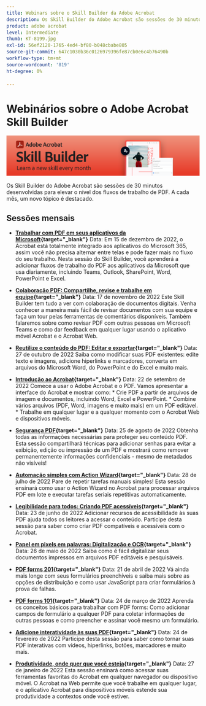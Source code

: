 ```yaml
---
title: Webinars sobre o Skill Builder da Adobe Acrobat
description: Os Skill Builder do Adobe Acrobat são sessões de 30 minutos desenvolvidas para elevar o nível dos fluxos de trabalho de PDFs
product: adobe acrobat
level: Intermediate
thumb: KT-8199.jpg
exl-id: 56ef2120-1765-4ed4-bf80-b048cbabe805
source-git-commit: 647c1030b36c0126979396fe87cb0e6c4b76490b
workflow-type: tm+mt
source-wordcount: '819'
ht-degree: 0%

---
```


# Webinários sobre o Adobe Acrobat Skill Builder

![Imagem do Skill Builder do Acrobat](../assets/sbacrobatwebinars.png)

Os Skill Builder do Adobe Acrobat são sessões de 30 minutos desenvolvidas para elevar o nível dos fluxos de trabalho de PDF. A cada mês, um novo tópico é destacado.

## Sessões mensais

* **[Trabalhar com PDF em seus aplicativos da Microsoft](https://adobe-acrobat-skill-builder.joinus.adobeevents.com/attendease/networking/experience/f7e3961b-e322-4253-bfa4-ff1957a08d99/c1111644-e958-41bf-ad6e-dffafafa7fa0){target=&quot;_blank&quot;}**
Data: Em 15 de dezembro de 2022, o Acrobat está totalmente integrado aos aplicativos do Microsoft 365, assim você não precisa alternar entre telas e pode fazer mais no fluxo do seu trabalho. Nesta sessão do Skill Builder, você aprenderá a adicionar fluxos de trabalho do PDF aos aplicativos da Microsoft que usa diariamente, incluindo Teams, Outlook, SharePoint, Word, PowerPoint e Excel.

* **[Colaboração PDF: Compartilhe, revise e trabalhe em equipe](https://adobe-acrobat-skill-builder.joinus.adobeevents.com/attendease/networking/experience/d1eb8544-6268-4855-8500-2370b1e68045/0dd92858-0587-49f4-be60-8d48c140ef39){target=&quot;_blank&quot;}**
Data: 17 de novembro de 2022 Este Skill Builder tem tudo a ver com colaboração de documentos digitais. Venha conhecer a maneira mais fácil de revisar documentos com sua equipe e faça um tour pelas ferramentas de comentários disponíveis. Também falaremos sobre como revisar PDF com outras pessoas em Microsoft Teams e como dar feedback em qualquer lugar usando o aplicativo móvel Acrobat e o Acrobat Web.

* **[Reutilize o conteúdo do PDF: Editar e exportar](https://adobe-acrobat-skill-builder.joinus.adobeevents.com/attendease/networking/experience/68a9bbf2-91ca-40f0-baa1-812dd0730e0b/48c2399c-7392-4d7d-ba51-f623dead313a){target=&quot;_blank&quot;}**
Data: 27 de outubro de 2022 Saiba como modificar suas PDF existentes: edite texto e imagens, adicione hiperlinks e marcadores, converta em arquivos do Microsoft Word, do PowerPoint e do Excel e muito mais.

* **[Introdução ao Acrobat](https://adobe-acrobat-skill-builder.joinus.adobeevents.com/attendease/networking/experience/360c9159-3f6f-47ae-8320-d0ad391883e1/e54db15b-af50-40ff-a274-6e927a22c6e7){target=&quot;_blank&quot;}**
Data: 22 de setembro de 2022 Comece a usar o Adobe Acrobat e o PDF. Vamos apresentar a interface do Acrobat e mostrar como: * Crie PDF a partir de arquivos de imagem e documentos, incluindo Word, Excel e PowerPoint. * Combine vários arquivos (PDF, Word, imagens e muito mais) em um PDF editável. * Trabalhe em qualquer lugar e a qualquer momento com o Acrobat Web e dispositivos móveis.

* **[Segurança PDF](https://adobe-acrobat-skill-builder.joinus.adobeevents.com/attendease/networking/experience/ad3778d2-f2c3-4966-98ed-8b1bb90e4b2b/180ad785-1b5b-4c80-80ab-1df345f082ff){target=&quot;_blank&quot;}**
Data: 25 de agosto de 2022 Obtenha todas as informações necessárias para proteger seu conteúdo PDF. Esta sessão compartilhará técnicas para adicionar senhas para evitar a exibição, edição ou impressão de um PDF e mostrará como remover permanentemente informações confidenciais - mesmo de metadados não visíveis!

* **[Automação simples com Action Wizard](https://adobe-acrobat-skill-builder.joinus.adobeevents.com/attendease/networking/experience/45ef14f7-e5e4-4fe0-ba26-905adac092a2/24bf421e-f489-47dc-a5a4-d8d70858348c){target=&quot;_blank&quot;}**
Data: 28 de julho de 2022 Pare de repetir tarefas manuais simples! Esta sessão ensinará como usar o Action Wizard no Acrobat para processar arquivos PDF em lote e executar tarefas seriais repetitivas automaticamente.

* **[Legibilidade para todos: Criando PDF acessíveis](https://adobe-acrobat-skill-builder.joinus.adobeevents.com/attendease/networking/experience/18c111bd-9c63-4636-a4fd-8dc045a20423/8484f6c9-e2c9-4e1c-8d03-c2ca1d4db77c){target=&quot;_blank&quot;}**
Data: 23 de junho de 2022 Adicionar recursos de acessibilidade às suas PDF ajuda todos os leitores a acessar o conteúdo. Participe desta sessão para saber como criar PDF compatíveis e acessíveis com o Acrobat.

* **[Papel em pixels em palavras: Digitalização e OCR](https://adobe-acrobat-skill-builder.joinus.adobeevents.com/attendease/networking/experience/db1178ff-fd0e-4429-9a91-dae080cac9c3/611fa8dd-1b65-4135-800b-feb61541615f){target=&quot;_blank&quot;}**
Data: 26 de maio de 2022 Saiba como é fácil digitalizar seus documentos impressos em arquivos PDF editáveis e pesquisáveis.

* **[PDF forms 201](https://adobe-acrobat-skill-builder.joinus.adobeevents.com/attendease/networking/experience/e05d5e32-598e-49a2-b847-a06207dcbfd7/39c070e1-4ef4-4fc2-aa1e-bf89fb59215e){target=&quot;_blank&quot;}**
Data: 21 de abril de 2022 Vá ainda mais longe com seus formulários preenchíveis e saiba mais sobre as opções de distribuição e como usar JavaScript para criar formulários à prova de falhas.

* **[PDF forms 101](https://adobe-acrobat-skill-builder.joinus.adobeevents.com/attendease/networking/experience/c7f08842-3d62-4b98-bb2a-029feef13621/5f8f1f46-c321-4fba-8c49-4b89d3de6d36){target=&quot;_blank&quot;}**
Data: 24 de março de 2022 Aprenda os conceitos básicos para trabalhar com PDF forms: Como adicionar campos de formulário a qualquer PDF para coletar informações de outras pessoas e como preencher e assinar você mesmo um formulário.

* **[Adicione interatividade às suas PDF](https://adobe-acrobat-skill-builder.joinus.adobeevents.com/attendease/networking/experience/c3150e33-0164-4f94-ac46-aec99b843291/14ea3de0-529f-4c79-9020-cd0a4f98aab0){target=&quot;_blank&quot;}**
Data: 24 de fevereiro de 2022 Participe desta sessão para saber como tornar suas PDF interativas com vídeos, hiperlinks, botões, marcadores e muito mais.

* **[Produtividade, onde quer que você esteja](https://adobe-acrobat-skill-builder.joinus.adobeevents.com/attendease/networking/experience/99e0622a-adf9-4a8b-918f-fd4f4b3a3235/53620704-6da7-4b88-97da-a1f9f0fff3f4){target=&quot;_blank&quot;}**
Data: 27 de janeiro de 2022 Esta sessão ensinará como acessar suas ferramentas favoritas do Acrobat em qualquer navegador ou dispositivo móvel. O Acrobat na Web permite que você trabalhe em qualquer lugar, e o aplicativo Acrobat para dispositivos móveis estende sua produtividade a contextos onde você estiver.